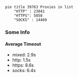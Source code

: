 
```mermaid
pie title 39763 Proxies in list
    "HTTP" : 23841
    "HTTPS": 5858
    "SOCKS" : 14469
```

### Some Info
#### Average Timeout

- mixed: 2.9s
- http: 1.5s
- https: 8.6s
- socks: 6.4s